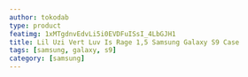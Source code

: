 ```yaml
---
author: tokodab
type: product
featimg: 1xMTgdnvEdvLi5i0EVDFuISsI_4LbGJH1
title: Lil Uzi Vert Luv Is Rage 1,5 Samsung Galaxy S9 Case
tags: [samsung, galaxy, s9]
category: [samsung]
---
```

